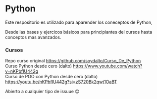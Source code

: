 # Python
Este respositorio es utilizado para aparender los coneceptos de Python,  

Desde las bases y ejercicos básicos para principiantes del cursos hasta conceptos mas avanzados.  
### Cursos  
Repo curso original https://github.com/soydalto/Curso_De_Python  
Curso Python desde cero (dalto) https://www.youtube.com/watch?v=nKPbfIU442g  
Curso de POO con Python desde cero (dalto) https://youtu.be/nKPbfIU442g?si=zS720Bk2qwt1OaBT

Abierto a cualquier tipo de issuue 😊
